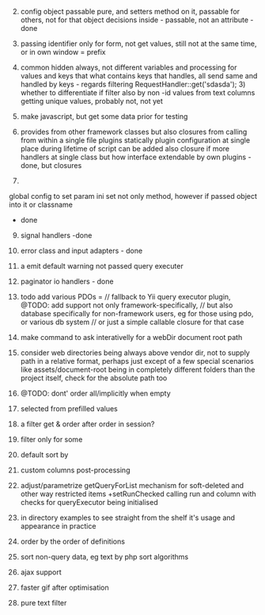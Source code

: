 2) config object passable pure, and setters method on it, passable for others,
not for that object decisions inside - passable, not an attribute - done


4) passing identifier only for form, not get values, still not at the same time, or in own
window = prefix


5) common hidden always, not different variables and processing for values and keys that
what contains keys that handles, all send same and handled by keys - regards filtering
RequestHandler::get('sdasda'); 3) whether to differentiate if filter also by non -id values from text columns
                               getting unique values, probably not, not yet

6) make javascript, but get some data prior for testing

7) provides from other framework classes but also closures from calling from within a single file
plugins
 statically plugin configuration at single place during lifetime of script
 can be added also closure if more handlers at single class but how interface
 extendable by own plugins - done, but closures


8)
global config to set param ini set not only method, however if passed object into it or classname
- done

9) signal handlers -done

10) error class and input adapters - done

11) a emit default  warning not passed query executer

12) paginator io handlers - done

13) todo add various PDOs = // fallback to Yii query executor plugin, @TODO: add support not only framework-specifically,
                                    // but also database specifically for non-framework users, eg for those using pdo, or various db system
                                    // or just a simple callable closure for that case

14) make command to ask interativelly for a webDir document root path

15) consider web directories being always above vendor dir, not to supply path in a relative format, perhaps just except of a few
special scenarios like assets/document-root being in completely different folders than the project itself, check for the absolute path too


16)  @TODO: dont' order all/implicitly when empty

17) selected from prefilled values

18) a filter get & order after order in session?

19) filter only for some

20) default sort by

21) custom columns post-processing

22) adjust/parametrize getQueryForList mechanism for soft-deleted and other way restricted items
+setRunChecked calling run and column with checks for queryExecutor being initialised

23) in directory examples to see straight from the shelf it's usage and appearance in practice

24) order by the order of definitions

25) sort non-query data, eg text by php sort algorithms

26) ajax support

27) faster gif after optimisation

28) pure text filter
